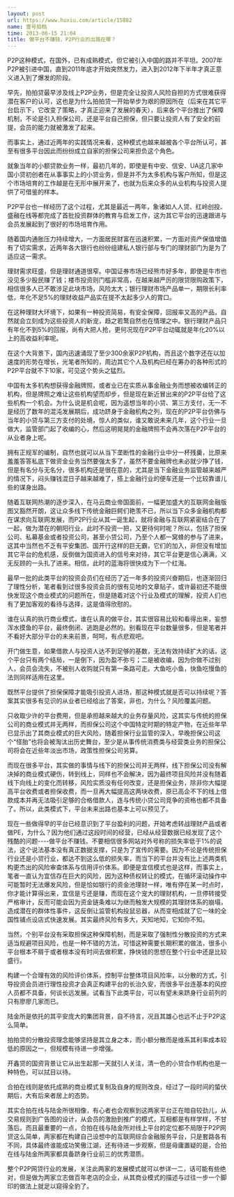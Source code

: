 ```yaml
---
layout: post
url: https://www.huxiu.com/article/15882
name: 壹号拍档
time: 2013-06-15 21:04
title: 做平台不赚钱，P2P行业的出路在哪？
---
```

P2P这种模式，在国外，已有成熟模式，但它被引入中国的路并不平坦。2007年P2P被引进中国，直到2011年底才开始突然发力，进入到2012年下半年才真正意义进入到了爆发的阶段。

早先，拍拍贷最早涉及线上P2P业务，但是完全让投资人风险自担的方式很难获得潜在客户的认可，这也是为什么拍拍贷一开始举步为艰的原因所在（后来在其它平台启示下，它改变了策略，才真正迎来了发展的春天），后来各个平台推出了保障机制，不论是引入担保公司，还是平台自己担保，但只要让投资人有了安全的前提，会员的能力就被激发了起来。

而事实上，通过近两年的实践情况来看，这种模式也越来越被各个平台所认可，甚至有很多平台因此而纷纷成立自家的担保公司来担负这个角色。

就象当年的小额贷款业务一样，最初几年的，即使是有中安、信安、UA这几家中国小贷初创者在从事事实上的小贷业务，但是并不为太多机构与客户所知，但是这个市场培育的工作越是在无形中展开来了，也就为后来众多的从业机构与投资人提供了可借鉴的样本。

P2P平台也一样经历了这个过程，尤其是最近一两年，象诸如人人贷、红岭创投、盛融在线等都完成了首批投资群体的教育与启发工作，这为其它平台的迅速跟进与会员发展起到了很好的市场培育作用。

随着国内通胀压力持续增大，一方面居民财富在迅速积累，一方面对资产保值增值有了切实需求，近两年各大银行也纷纷组建私人银行部与专门的理财部门为是为了适应这一需求。

理财需求旺盛，但是理财通道很窄。中国证券市场已经熊市好多年，即使是牛市也没见多少股民赚了钱；楼市投资则门槛非常高，在越来越严厉的限贷限购政策下，相信很多人已不敢涉足此块市场，风险太大；银行理财市场产品单一，期限长利率低，年化不足5%的理财收益产品实在提不太起多少人的胃口。

在这种理财大环境下，如果有一种投资简易，有安全保障，回报率又高的产品，自然就会立刻成为这些投资人的新宠，趋之若鹜自然也在情理之中。银行理财产品只有年化不到5%的回报，尚有大把人抢，更何况现在P2P平台动辄就是年化20%以上的高收益利率呢。

在这个大背景下，国内迅速涌现了至少300余家P2P机构，而且这个数字还在以加速度的形势在增长，光笔者所知的，周边其它个人及机构已经在筹办的各种形式的P2P平台就不下10家，可见这个势头之猛烈。

中国有太多机构想获得金融牌照，或者业已在实质从事金融业务而想被收编转正的机构，但是牌照之难让这些机构望而却步，但是现在新近冒出来的P2P平台给了这些机构一个机会。为什么说是机会呢，因为遥想当年的小贷、第三方支付，无一不是经历了数年的混沌发展期后，成功跻身于金融机构之列，现在的P2P平台仿佛与当年的小贷与第三方支付的处境，惊人的类似，谁又敢说未来几年，这个行业一旦做大，监管部门起了收编的心，然后这明晃晃的金融牌照不会再次落在P2P平台的从业者身上呢。

拥有正规军的编制，自然也就可以从当下垄断性的金融行业中分一杯残羹，比原来羞羞答答私底下做资金业务当然要强太多了，虽然不要金融牌也未必就少挣了钱，但是有名分与无名分，很多机构还是很在意的，尤其是当下金融业务监管越来越严的情况下，闷头赚钱混日子越来越难了，搭上金融行业的便车还是一个比较靠谱儿些的谋身出路。

随着互联网热潮的逐步深入，在马云商业帝国面前，一幅更加盛大的互联网金融版图又豁然开朗，这让众多线下传统金融巨鳄们艳羡不已，所以当下众多金融机构都在谋求向互联网发展，而P2P行业从其一诞生起，就将金融与互联网紧密结合在了一起，做为潜在的朝阳行业，此时不投资一把，又更待何时呢？所以，包括了担保公司、私募基金或者投资公司，甚至小贷公司，乃至个人都一窝蜂的参与了进来，这其中当然也不乏有平安集团、国开行这样的巨无霸，它们的加入，非但没有增加其它平台的危机感，反倒做为国资进入的信号来对待，其它平台更是信心满满，义无反顾的一头扎了进来。相信，此时的蓝海将很快成为下一个红海。

最早一批的此类平台的投资会员们在经历了近一年多的投资兴奋期后，也逐渐回归了理性分析，笔者看到过很多投资会员的很有见地的文章贴子，或许最初还不能很快发现这个商业模式的问题所在，但是随着对这个行业及模式的理解，投资人们也有了更加客观的看待与选择，这是值得欣慰的。

谁在认真的执行商业模式，谁在认真的做平台，其实很容易比较和看得出来，妄想浑水摸鱼的平台，最终倒闭、逃跑是必然的。别看现在平台数量很多，但是笔者并不看好大部分平台的未来前景，呵呵，有点悲观吧。

开门做生意，如果借款人与投资人达不到足够的基数，无法有效持续扩大的话，这个平台只有两个结局，一是倒下，因为盈不弥亏；二是被收编，因为你做不过别人，会员会流失，不被别人收购就只有第一条路可走。大鱼吃小鱼，快鱼吃慢鱼的法则同样适用在这里。

既然平台提供了担保保障才能吸引投资人进场，那这种模式就是否可以持续呢？答案其实很多有见识的从业者已经给出了答案，非也，为什么？风险覆盖问题。

只收取少许的平台费用，但是承担越来越大的业务存量风险，这其实与传统的担保公司的商业模式并无两样，而担保公司这个中国特定时期的特定产物，在近些年早已显示出了其商业模式的巨大风险，随着担保行业监管的深入，早晚担保公司这个“怪胎”也将会被淘汰出历史舞台，至少是从事传统消费类与经营类业务的担保公司将会在近些年淡出市场，政策性担保公司另算。

而现在很多平台，其实做的事情与线下的担保公司并无两样，线下担保公司没有解决掉的商业模式硬伤，转到线上，同样也不会解决，因为最终项目风险并没有随着线下向线上的变化而转移，风险实质没有任何改变，还是担保业务，除非你大幅提高平台收费或者担保收费，而一旦再大幅提高这两块收费，原已高企不下的线上借款成本并再无法吸引足够的合格借款人，连与传统小贷公司竞争的资格也都不具备了。所以，此类模式下，平台未来出路也基本上可以预见了。

现在一些做得早的平台已经意识到了平台盈利的问题，开始考虑转战理财产品或者做PE，为什么？因为他们通过这段时间的经营，已经从经营数据已经发现了这个残酷的问题----做平台不赚钱。不要相信很多网站对外号称的损失率低于1%的说法，这个说法基本没有真正数据支撑，只是为了宣传的需要。因为不论是传统担保行业还是小贷行业，都达不到这么低的损失率，而当下的平台并没有比上述两类机构更杰出的风险审查体系与信用评价体系。即便是宜信模式也是这样，而事实上，笔者一直认为宜信存在巨大的风险，因为这种债权转让的模式，在循环滚动操作中可能暂时无法爆发风险，但是恰如银行的资金池理财一样，唯有停在某一时点时，你才能计算得出来，宜信是亏还是赚，而现在这个宠大的理财机构，一旦停转接受严格审计，反而可能会因为资金链条难以为继而触发大规模的其理财体系的崩塌，造成潜在的群体性事件，这反倒让监管机构投鼠忌器，从而变相成就了它一味的全国性铺点设店式快速发展。其实最终风险有多大，天知地知，它知你不知。

当然，个别平台没有采取担保这种保障机制，而是采取了强制性分散投资的方式来适当规避项目风险，也是一种不错的方法，可惜这种需要长期积累的做法，很多小平台根本不屑于或者根本没有时间去做积累，挣快钱的思想在整个行业中还是比较盛行。

构建一个合理有效的风险评价体系，控制平台整体项目风险率，以分散的方式，引导投资会员进行理性投资才会真正构建平台的长治久安，而很多平台连基本的风控人员都不具备，何谈长远发展。试看当下此类平台，可以有望未来跻身行业前列的只有廖廖几家而已。

陆金所是依托的其平安庞大的集团背景，自不待言，况且其雄心也远不止于P2P这么简单。

拍拍贷的分散投资理念能够坚持是其立身之本，而小额分散而是维系其利率成本较低的原因之一，但规模有待进一步增强。

开鑫贷的国资背景让它从出生起那一天就引人关注，清一色的小贷合作机构也是一种特色，可以拭目以待。

合拍在线则是依托成熟的商业模式复制及自身的规则改良，经过了一段时间的蛰伏期后，大有后来者居上的态势。

其实合拍在线与陆金所很相像，有心者也会观察到这两家平台正在暗自较劲儿，从交易规则到广告图的设计，从会员的激励到推广的模式，互相都是有样学样，不甘落后。而且最重要的一点，合拍在线与陆金所对线上平台的定位都不局限于P2P网贷这么简单，两家都在构建自己设想中的互联网综合金融服务平台，只是套路各有不同，具体最终谁能成功笑傲江湖，还有待进一步观察，但是毋庸置疑的是，合拍在线与陆金所两家都具备跻身行业前三的优秀潜质。

整个P2P网贷行业的发展，关注此两家的发展模式就可以参详一二，话可能有些绝对，但是做为两家立志做百年老店的企业，从其商业模式的描述与过往一步一个脚印的做法上就足以窥得全豹了。

